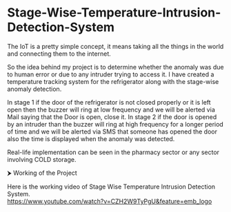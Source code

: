 # Stage-Wise-Temperature-Intrusion-Detection-System

The IoT is a pretty simple concept, it means taking all the things in the world and connecting them to the internet.

So the idea behind my project is to determine whether the anomaly was due to human error or due to any intruder trying to access it. I have created a temperature tracking system for the refrigerator along with the stage-wise anomaly detection.

In stage 1 if the door of the refrigerator is not closed properly or it is left open then the buzzer will ring at low frequency and we will be alerted via Mail saying that the Door is open, close it. In stage 2 if the door is opened by an intruder than the buzzer will ring at high frequency for a longer period of time and we will be alerted via SMS that someone has opened the door also the time is displayed when the anomaly was detected.

Real-life implementation can be seen in the pharmacy sector or any sector involving COLD storage.

⮞ Working of the Project

Here is the working video of Stage Wise Temperature Intrusion Detection System. <br>
https://www.youtube.com/watch?v=CZH2W9TyPgU&feature=emb_logo
